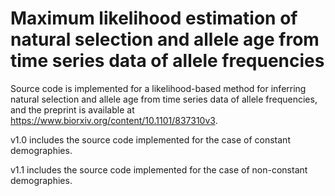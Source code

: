 # Maximum likelihood estimation of natural selection and allele age from time series data of allele frequencies
Source code is implemented for a likelihood-based method for inferring natural selection and allele age from time series data of allele frequencies, and the preprint is available at https://www.biorxiv.org/content/10.1101/837310v3.

v1.0 includes the source code implemented for the case of constant demographies.

v1.1 includes the source code implemented for the case of non-constant demographies.
